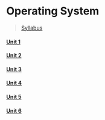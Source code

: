 # Operating System <br />
> <a href="https://github.com/Brijesh59/os/blob/master/OPERATING%20SYSTEMS%20SYLLABUS.pdf"> Syllabus </a>
#### <a href="https://github.com/Brijesh59/os/tree/master/Unit1"> Unit 1 </a><br />
#### <a href="https://github.com/Brijesh59/os/tree/master/Unit2"> Unit 2 </a><br />
#### <a href="https://github.com/Brijesh59/os/tree/master/Unit3"> Unit 3 </a><br />
#### <a href="https://github.com/Brijesh59/os/tree/master/Unit4"> Unit 4 </a><br />
#### <a href="https://github.com/Brijesh59/os/tree/master/Unit5"> Unit 5 </a><br />
#### <a href="https://github.com/Brijesh59/os/tree/master/Unit6"> Unit 6 </a><br />
